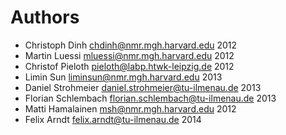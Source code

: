 Authors
=======

  * Christoph Dinh <chdinh@nmr.mgh.harvard.edu> 2012
  * Martin Luessi <mluessi@nmr.mgh.harvard.edu> 2012
  * Christof Pieloth <pieloth@labp.htwk-leipzig.de> 2012
  * Limin Sun <liminsun@nmr.mgh.harvard.edu> 2013
  * Daniel Strohmeier <daniel.strohmeier@tu-ilmenau.de> 2013
  * Florian Schlembach <florian.schlembach@tu-ilmenau.de> 2013
  * Matti Hamalainen <msh@nmr.mgh.harvard.edu> 2012
  * Felix Arndt <felix.arndt@tu-ilmenau.de> 2014